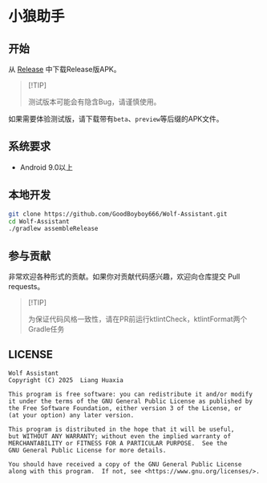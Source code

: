 # 小狼助手

## 开始

从 [Release](https://github.com/GoodBoyboy666/Wolf-Assistant/releases) 中下载Release版APK。

> \[!TIP]
>
> 测试版本可能会有隐含Bug，请谨慎使用。

如果需要体验测试版，请下载带有`beta`、`preview`等后缀的APK文件。

## 系统要求

- Android 9.0以上

## 本地开发

```bash
git clone https://github.com/GoodBoyboy666/Wolf-Assistant.git
cd Wolf-Assistant
./gradlew assembleRelease
```

## 参与贡献

非常欢迎各种形式的贡献。如果你对贡献代码感兴趣，欢迎向仓库提交 Pull requests。

> \[!TIP]
>
> 为保证代码风格一致性，请在PR前运行ktlintCheck，ktlintFormat两个Gradle任务

## LICENSE

    Wolf Assistant
    Copyright (C) 2025  Liang Huaxia

    This program is free software: you can redistribute it and/or modify
    it under the terms of the GNU General Public License as published by
    the Free Software Foundation, either version 3 of the License, or
    (at your option) any later version.

    This program is distributed in the hope that it will be useful,
    but WITHOUT ANY WARRANTY; without even the implied warranty of
    MERCHANTABILITY or FITNESS FOR A PARTICULAR PURPOSE.  See the
    GNU General Public License for more details.

    You should have received a copy of the GNU General Public License
    along with this program.  If not, see <https://www.gnu.org/licenses/>.
